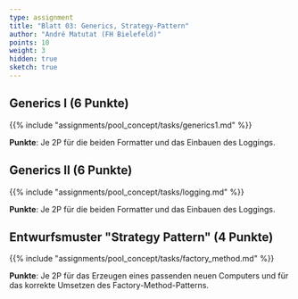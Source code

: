 ```yaml
---
type: assignment
title: "Blatt 03: Generics, Strategy-Pattern"
author: "André Matutat (FH Bielefeld)"
points: 10
weight: 3
hidden: true
sketch: true
---
```



## Generics I (6 Punkte)

{{% include "assignments/pool_concept/tasks/generics1.md" %}}

**Punkte**: Je 2P für die beiden Formatter und das Einbauen des Loggings.


## Generics II (6 Punkte)

{{% include "assignments/pool_concept/tasks/logging.md" %}}

**Punkte**: Je 2P für die beiden Formatter und das Einbauen des Loggings.


## Entwurfsmuster "Strategy Pattern" (4 Punkte)

{{% include "assignments/pool_concept/tasks/factory_method.md" %}}

**Punkte**: Je 2P für das Erzeugen eines passenden neuen Computers und für
das korrekte Umsetzen des Factory-Method-Patterns.
